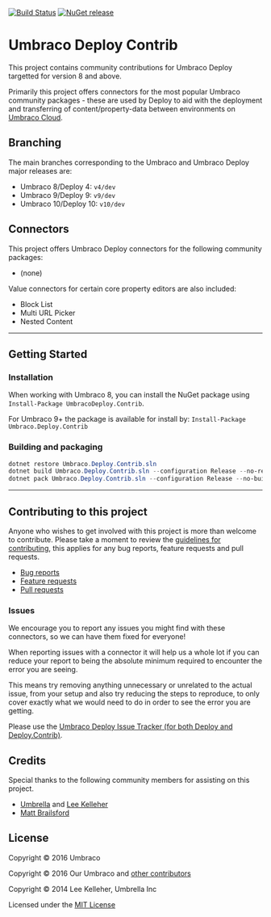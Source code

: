 [![Build Status](https://dev.azure.com/umbraco/Umbraco%20Deploy%20Contrib/_apis/build/status/Umbraco%20Deploy%20Contrib%20v9%20(Continuous)?branchName=v10%2Fdev)](https://dev.azure.com/umbraco/Umbraco%20Deploy%20Contrib/_build/latest?definitionId=345&branchName=v10%2Fdev) [![NuGet release](https://img.shields.io/nuget/v/Umbraco.Deploy.Contrib.svg)](https://www.nuget.org/packages/Umbraco.Deploy.Contrib)

# Umbraco Deploy Contrib

This project contains community contributions for Umbraco Deploy targetted for version 8 and above.

Primarily this project offers connectors for the most popular Umbraco community packages - these are used by Deploy to aid with the deployment and transferring of content/property-data between environments on [Umbraco Cloud](https://umbraco.com/cloud).

## Branching

The main branches corresponding to the Umbraco and Umbraco Deploy major releases are:

- Umbraco 8/Deploy 4: `v4/dev`
- Umbraco 9/Deploy 9: `v9/dev`
- Umbraco 10/Deploy 10: `v10/dev`

## Connectors

This project offers Umbraco Deploy connectors for the following community packages:

- (none)

Value connectors for certain core property editors are also included:

- Block List
- Multi URL Picker
- Nested Content

---

## Getting Started

### Installation

When working with Umbraco 8, you can install the NuGet package using `Install-Package UmbracoDeploy.Contrib`.

For Umbraco 9+ the package is available for install by: `Install-Package Umbraco.Deploy.Contrib`

### Building and packaging

```powershell
dotnet restore Umbraco.Deploy.Contrib.sln
dotnet build Umbraco.Deploy.Contrib.sln --configuration Release --no-restore
dotnet pack Umbraco.Deploy.Contrib.sln --configuration Release --no-build -p:BuildProjectReferences=false --output build.out
```


---
## Contributing to this project

Anyone who wishes to get involved with this project is more than welcome to contribute. Please take a moment to review the [guidelines for contributing](CONTRIBUTING.md), this applies for any bug reports, feature requests and pull requests.

* [Bug reports](CONTRIBUTING.md#bugs)
* [Feature requests](CONTRIBUTING.md#features)
* [Pull requests](CONTRIBUTING.md#pull-requests)


### Issues

We encourage you to report any issues you might find with these connectors, so we can have them fixed for everyone!

When reporting issues with a connector it will help us a whole lot if you can reduce your report to being the absolute minimum required to encounter the error you are seeing.

This means try removing anything unnecessary or unrelated to the actual issue, from your setup and also try reducing the steps to reproduce, to only cover exactly what we would need to do in order to see the error you are getting.

Please use the [Umbraco Deploy Issue Tracker (for both Deploy and Deploy.Contrib)](https://github.com/umbraco/Umbraco.Deploy.Issues/issues).

## Credits

Special thanks to the following community members for assisting on this project.

* [Umbrella](https://github.com/UmbrellaInc) and [Lee Kelleher](https://github.com/leekelleher)
* [Matt Brailsford](https://github.com/mattbrailsford)

## License

Copyright &copy; 2016 Umbraco

Copyright &copy; 2016 Our Umbraco and [other contributors](https://github.com/umbraco/Umbraco.Deploy.Contrib/graphs/contributors)

Copyright &copy; 2014 Lee Kelleher, Umbrella Inc

Licensed under the [MIT License](LICENSE.md)
